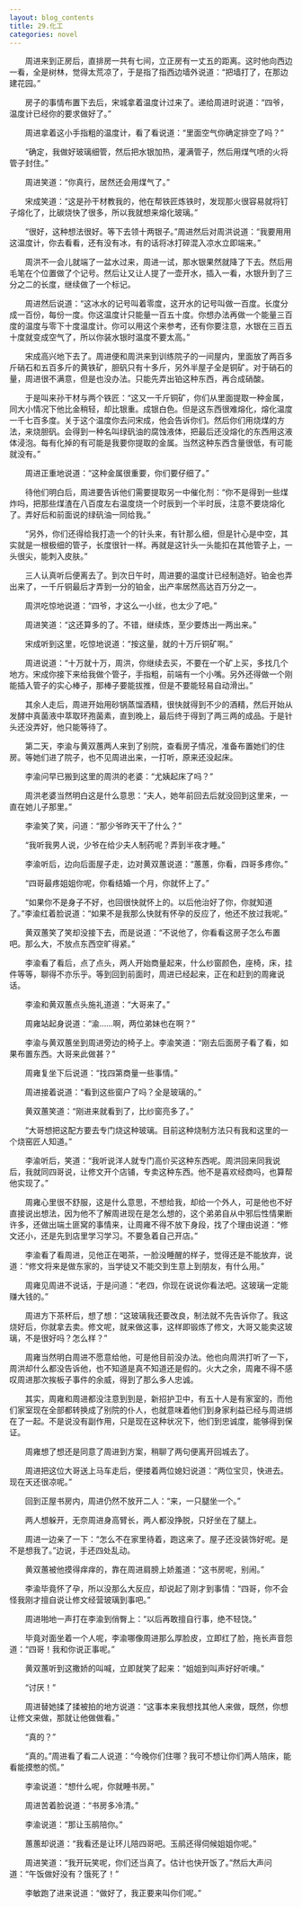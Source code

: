 ```yaml
---
layout: blog_contents
title: 29.化工
categories: novel
---
```


<style>p {text-indent: 2em;}</style>

<p>周进来到正房后，直排房一共有七间，立正房有一丈五的距离。这时他向西边一看，全是树林，觉得太荒凉了，于是指了指西边墙外说道：“把墙打了，在那边建花园。”</p>
<p>房子的事情布置下去后，宋城拿着温度计过来了。递给周进时说道：“四爷，温度计已经你的要求做好了。”</p>
<p>周进拿着这小手指粗的温度计，看了看说道：“里面空气你确定排空了吗？”</p>
<p>“确定，我做好玻璃细管，然后把水银加热，灌满管子，然后用煤气喷的火将管子封住。”</p>
<p>周进笑道：“你真行，居然还会用煤气了。”</p>
<p>宋成笑道：“这是孙干材教我的，他在帮铁匠炼铁时，发现那火很容易就将钉子熔化了，比碳烧快了很多，所以我就想来熔化玻璃。”</p>
<p>“很好，这种想法很好。等下去领十两银子。”周进然后对周洪说道：“我要用用这温度计，你去看看，还有没有冰，有的话将冰打碎混入凉水立即端来。”</p>
<p>周洪不一会儿就端了一盆水过来，周进一试，那水银果然就降了下去。然后用毛笔在个位置做了个记号。然后让又让人提了一壶开水，插入一看，水银升到了三分之二的长度，继续做了一个标记。</p>
<p>周进然后说道：“这冰水的记号叫着零度，这开水的记号叫做一百度。长度分成一百份，每份一度。你这温度计只能量一百五十度。你想办法再做一个能量三百度的温度与零下十度温度计。你可以用这个来参考，还有你要注意，水银在三百五十度就变成空气了，所以你装水银时温度不要太高。”</p>
<p>宋成高兴地下去了。周进便和周洪来到训练院子的一间屋内，里面放了两百多斤硝石和五百多斤的黄铁矿，胆矾只有十多斤，另外半屋子全是铜矿。对于硝石的量，周进很不满意，但是也没办法。只能先弄出铂这种东西，再合成硝酸。</p>
<p>于是叫来孙干材与两个铁匠：“这又一千斤铜矿，你们从里面提取一种金属，同大小情况下他比金稍轻，却比银重。成银白色。但是这东西很难熔化，熔化温度一千七百多度。关于这个温度你去问宋成，他会告诉你们。然后你们用烧煤的方法，来烧胆矾。会得到一种名叫绿矾油的腐蚀液体，把最后还没熔化的东西用这液体浸泡。每有化掉的有可能是我要你提取的金属。当然这种东西含量很低，有可能就没有。”</p>
<p>周进正重地说道：“这种金属很重要，你们要仔细了。”</p>
<p>待他们明白后，周进要告诉他们需要提取另一中催化剂：“你不是得到一些煤炸吗，把那些煤渣在八百度左右温度烧一个时辰到一个半时辰，注意不要烧熔化了。弄好后和前面说的绿矾油一同给我。”</p>
<p>“另外，你们还得给我打造一个的针头来，有针那么细，但是针心是中空，其实就是一根极细的管子，长度很针一样。再就是这针头一头能扣在其他管子上，一头很尖，能刺入皮肤。”</p>
<p>三人认真听后便离去了。到次日午时，周进要的温度计已经制造好。铂金也弄出来了，一千斤铜最后才弄到一分的铂金，出产率居然高达百万分之一。</p>
<p>周洪吃惊地说道：“四爷，才这么一小丝，也太少了吧。”</p>
<p>周进笑道：“这还算多的了。不错，继续炼，至少要炼出一两出来。”</p>
<p>宋成听到这里，吃惊地说道：“按这量，就的十万斤铜矿啊。”</p>
<p>周进说道：“十万就十万，周洪，你继续去买，不要在一个矿上买，多找几个地方。宋成你接下来给我做个管子，手指粗，前端有一个小嘴。另外还得做一个刚能插入管子的实心棒子，那棒子要能拔推，但是不要能轻易自动滑出。”</p>
<p>其余人走后，周进开始用砂锅蒸馏酒精，很快就得到不少的酒精，然后开始从发酵中真菌液中萃取环孢菌素，直到晚上，最后终于得到了两三两的成品。于是针头还没弄好，他只能等待了。</p>
<p>第二天，李渝与黄双蕙两人来到了别院，查看房子情况，准备布置她们的住房。等她们进了院子，也不见周进出来，一打听，原来还没起床。</p>
<p>李渝问早已搬到这里的周洪的老婆：“尤姨起床了吗？”</p>
<p>周洪老婆当然明白这是什么意思：“夫人，她年前回去后就没回到这里来，一直在她儿子那里。”</p>
<p>李渝笑了笑，问道：“那少爷昨天干了什么？”</p>
<p>“我听我男人说，少爷在给少夫人制药呢？弄到半夜才睡。”</p>
<p>李渝听后，边向后面屋子走，边对黄双蕙说道：“蕙蕙，你看，四哥多疼你。”</p>
<p>“四哥最疼姐姐你呢，你看结婚一个月，你就怀上了。”</p>
<p>“如果你不是身子不好，也回很快就怀上的。以后他治好了你，你就知道了。”李渝红着脸说道：“如果不是我那么快就有怀孕的反应了，他还不放过我呢。”</p>
<p>黄双蕙笑了笑却没接下去，而是说道：“不说他了，你看看这房子怎么布置吧。那么大，不放点东西空旷得紧。”</p>
<p>李渝看了看后，点了点头，两人开始商量起来，什么纱窗颜色，座椅，床，挂件等等，聊得不亦乐乎。等到回到前面时，周进已经起来，正在和赶到的周雍说话。</p>
<p>李渝和黄双蕙点头施礼道道：“大哥来了。”</p>
<p>周雍站起身说道：“渝......啊，两位弟妹也在啊？”</p>
<p>李渝与黄双蕙坐到周进旁边的椅子上。李渝笑道：“刚去后面房子看了看，如果布置东西。大哥来此做甚？”</p>
<p>周雍复坐下后说道：“找四第商量一些事情。”</p>
<p>周进接着说道：“看到这些窗户了吗？全是玻璃的。”</p>
<p>黄双蕙笑道：“刚进来就看到了，比纱窗亮多了。”</p>
<p>“大哥想把这配方要去专门烧这种玻璃。目前这种烧制方法只有我和这里的一个烧窑匠人知道。”</p>
<p>李渝听后，笑道：“我听说洋人就专门高价买这种东西呢。周洪回来同我说后，我就同四哥说，让修文开个店铺，专卖这种东西。他不是喜欢经商吗，也算帮他实现了。”</p>
<p>周雍心里很不舒服，这是什么意思，不想给我，却给一个外人，可是他也不好直接说出想法，因为他不了解周进现在是怎么想的，这个弟弟自从中邪后性情果断许多，还做出端土匪窝的事情来，让周雍不得不放下身段，找了个理由说道：“修文还小，还是先到店里学习学习。不要急着自己开店。”</p>
<p>李渝看了看周进，见他正在喝茶，一脸没睡醒的样子，觉得还是不能放弃，说道：“修文将来是做东家的，当学徒又不能交到生意上到朋友，有什么用。”</p>
<p>周雍见周进不说话，于是问道：“老四，你现在说说你看法吧。这玻璃一定能赚大钱的。”</p>
<p>周进方下茶杯后，想了想：“这玻璃我还要改良，制法就不先告诉你了。我这烧好后，你就拿去卖。修文呢，就来做这事，这样即锻炼了修文，大哥又能卖这玻璃，不是很好吗？怎么样？”</p>
<p>周雍当然明白周进不愿意给他，可是他目前没办法。他也向周洪打听了一下，周洪却什么都没告诉他，也不知道是真不知道还是假的。火大之余，周雍不得不感叹周进那次挨板子事件的余威，得到了那么多人忠诚。</p>
<p>其实，周雍和周进都没注意到到是，新招护卫中，有五十人是有家室的，而他们家室现在全部都转换成了别院的仆人，也就意味着他们到身家利益已经与周进绑在了一起。不是说没有副作用，只是现在这种状况下，他们到忠诚度，能够得到保证。</p>
<p>周雍想了想还是同意了周进到方案，稍聊了两句便离开回城去了。</p>
<p>周进把这位大哥送上马车走后，便搂着两位媳妇说道：“两位宝贝，快进去。现在天还很凉呢。”</p>
<p>回到正屋书房内，周进仍然不放开二人：“来，一只腿坐一个。”</p>
<p>两人想躲开，无奈周进身高臂长，两人都没挣脱，只好坐在了腿上。</p>
<p>周进一边亲了一下：“怎么不在家里待着，跑这来了。屋子还没装饰好呢。是不是想我了。”边说，手还四处乱动。</p>
<p>黄双蕙被他摸得痒痒的，靠在周进肩膀上娇羞道：“这书房呢，别闹。”</p>
<p>李渝毕竟怀了孕，所以没那么大反应，却说起了刚才到事情：“四哥，你不会怪我刚才擅自说让修文经营玻璃到事吧。”</p>
<p>周进啪地一声打在李渝到俏臀上：“以后再敢擅自行事，绝不轻饶。”</p>
<p>毕竟对面坐着一个人呢，李渝哪像周进那么厚脸皮，立即红了脸，拖长声音怨道：“四哥！我和你说正事呢。”</p>
<p>黄双蕙听到这撒娇的叫喊，立即就笑了起来：“姐姐到叫声好好听噢。”</p>
<p>“讨厌！”</p>
<p>周进替她揉了揉被拍的地方说道：“这事本来我想找其他人来做，既然，你想让修文来做，那就让他做做看。”</p>
<p>“真的？”</p>
<p>“真的。”周进看了看二人说道：“今晚你们住哪？我可不想让你们两人陪床，能看能摸憋的慌。”</p>
<p>李渝说道：“想什么呢，你就睡书房。”</p>
<p>周进苦着脸说道：“书房多冷清。”</p>
<p>李渝说道：“那让玉鹃陪你。”</p>
<p>蕙蕙却说道：“我看还是让环儿陪四哥吧。玉鹃还得伺候姐姐你呢。”</p>
<p>周进笑道：“我开玩笑呢，你们还当真了。估计也快开饭了。”然后大声问道：“午饭做好没有？饿死了！”</p>
<p>李敏跑了进来说道：“做好了，我正要来叫你们呢。”</p>
